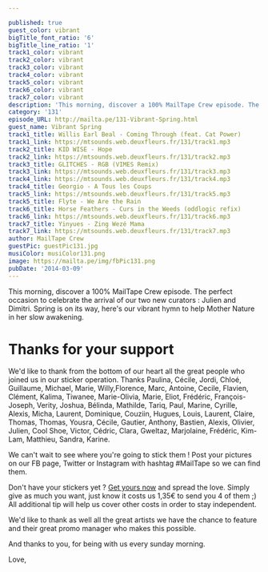 ```yaml
---

published: true
guest_color: vibrant
bigTitle_font_ratio: '6'
bigTitle_line_ratio: '1'
track1_color: vibrant
track2_color: vibrant
track3_color: vibrant
track4_color: vibrant
track5_color: vibrant
track6_color: vibrant
track7_color: vibrant
description: 'This morning, discover a 100% MailTape Crew episode. The perfect occasion to celebrate the arrival of our two new curators : Julien and Dimitri. Spring is on its way, here’s our vibrant hymn to help Mother Nature in her slow awakening.'
category: '131'
episode_URL: http://mailta.pe/131-Vibrant-Spring.html
guest_name: Vibrant Spring
track1_title: Willis Earl Beal - Coming Through (feat. Cat Power)
track1_link: https://mtsounds.web.deuxfleurs.fr/131/track1.mp3
track2_title: KID WISE - Hope
track2_link: https://mtsounds.web.deuxfleurs.fr/131/track2.mp3
track3_title: GLITCHES - RGB (VIMES Remix)
track3_link: https://mtsounds.web.deuxfleurs.fr/131/track3.mp3
track4_link: https://mtsounds.web.deuxfleurs.fr/131/track4.mp3
track4_title: Georgio - A Tous les Coups
track5_link: https://mtsounds.web.deuxfleurs.fr/131/track5.mp3
track5_title: Flyte - We Are the Rain
track6_title: Horse Feathers - Curs in the Weeds (oddlogic refix)
track6_link: https://mtsounds.web.deuxfleurs.fr/131/track6.mp3
track7_title: Yinyues - Zing Wezé Mama
track7_link: https://mtsounds.web.deuxfleurs.fr/131/track7.mp3
author: MailTape Crew
guestPic: guestPic131.jpg
musiColor: musiColor131.png
image: https://mailta.pe/img/fbPic131.png
pubDate: '2014-03-09'
---
```



This morning, discover a 100% MailTape Crew episode. The perfect occasion to celebrate the arrival of our two new curators : Julien and Dimitri. Spring is on its way, here's our vibrant hymn to help Mother Nature in her slow awakening.


# Thanks for your support
We'd like to thank from the bottom of our heart all the great people who joined us in our sticker operation. Thanks Paulina, Cécile, Jordi, Chloé, Guillaume, Michael, Marie, Willy,Florence, Marc, Antoine, Cecile, Flavien, Clément,
Kalima, Tiwanee, Marie-Olivia, Marie, Eliot, Frédéric, François-Joseph,
Verity, Joshua, Bélinda, Mathilde, Tariq, Paul, Marine, Cyrille, Alexis, Micha, Laurent, Dominique, Couziin, Hugues, Louis, Laurent, Claire, Thomas, Thomas, Yousra, Cécile, Gautier, Anthony, Bastien, Alexis, Olivier, Julien, Cool Shoe, Victor, Cédric, Clara, Gweltaz, Marjolaine, Frédéric, Kim-Lam, Matthieu, Sandra, Karine.

We can't wait to see where you're going to stick them ! Post your pictures on our FB page, Twitter or Instagram with hashtag #MailTape so we can find them.

Don't have your stickers yet ? [Get yours now](https://www.paypal.com/cgi-bin/webscr?cmd=_s-xclick&hosted_button_id=CYNVPXU22G482) and spread the love. Simply give as much you want, just know it costs us 1,35€ to send you 4 of them ;) All additional tip will help us cover other costs in order to stay independent.

We'd like to thank as well all the great artists we have the chance to feature and their great promo manager who makes this possible.

And thanks to you, for being with us every sunday morning.

Love,